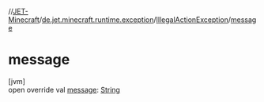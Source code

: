 //[JET-Minecraft](../../../index.md)/[de.jet.minecraft.runtime.exception](../index.md)/[IllegalActionException](index.md)/[message](message.md)

# message

[jvm]\
open override val [message](message.md): [String](https://kotlinlang.org/api/latest/jvm/stdlib/kotlin/-string/index.html)
